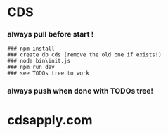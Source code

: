 # CDS
### always pull before start !
    ### npm install
    ### create db cds (remove the old one if exists!)
    ### node bin\init.js
    ### npm run dev
    ### see TODOs tree to work
### always push when done with TODOs tree!

# cdsapply.com
